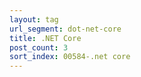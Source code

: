 ```yaml
---
layout: tag
url_segment: dot-net-core
title: .NET Core
post_count: 3
sort_index: 00584-.net core
---
```

